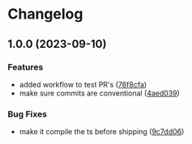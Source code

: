 # Changelog

## 1.0.0 (2023-09-10)


### Features

* added workflow to test PR's ([76f8cfa](https://github.com/joshghent/loginllama.js/commit/76f8cfacb0f018ae2e78029e5b65dda17ea6fb07))
* make sure commits are conventional ([4aed039](https://github.com/joshghent/loginllama.js/commit/4aed03971d9bae4877d40dfd19a225b14fb52a00))


### Bug Fixes

* make it compile the ts before shipping ([9c7dd06](https://github.com/joshghent/loginllama.js/commit/9c7dd0613ffaac41b0e3bba749b4af38bf7831eb))
